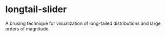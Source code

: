 # longtail-slider
A brusing technique for visualization of long-tailed distributions and large orders of magnitude. 
